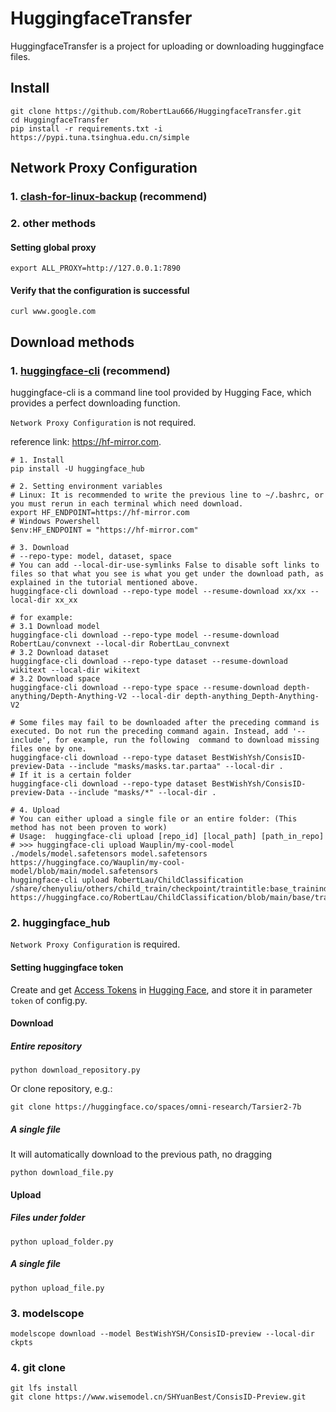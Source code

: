 # HuggingfaceTransfer

HuggingfaceTransfer is a project for uploading or downloading huggingface files.

## Install

```
git clone https://github.com/RobertLau666/HuggingfaceTransfer.git
cd HuggingfaceTransfer
pip install -r requirements.txt -i https://pypi.tuna.tsinghua.edu.cn/simple
```

## Network Proxy Configuration

### 1. [clash-for-linux-backup](https://github.com/Elegycloud/clash-for-linux-backup) (recommend)

### 2. other methods
#### Setting global proxy
```
export ALL_PROXY=http://127.0.0.1:7890
```
#### Verify that the configuration is successful
```
curl www.google.com
```

## Download methods

### 1. [huggingface-cli](https://hf-mirror.com/docs/huggingface_hub/guides/download#download-from-the-cli) (recommend)

huggingface-cli is a command line tool provided by Hugging Face, which provides a perfect downloading function.

```Network Proxy Configuration``` is not required.

reference link: https://hf-mirror.com.

```shell
# 1. Install
pip install -U huggingface_hub

# 2. Setting environment variables
# Linux: It is recommended to write the previous line to ~/.bashrc, or you must rerun in each terminal which need download.
export HF_ENDPOINT=https://hf-mirror.com
# Windows Powershell
$env:HF_ENDPOINT = "https://hf-mirror.com"

# 3. Download
# --repo-type: model, dataset, space
# You can add --local-dir-use-symlinks False to disable soft links to files so that what you see is what you get under the download path, as explained in the tutorial mentioned above.
huggingface-cli download --repo-type model --resume-download xx/xx --local-dir xx_xx

# for example: 
# 3.1 Download model
huggingface-cli download --repo-type model --resume-download RobertLau/convnext --local-dir RobertLau_convnext
# 3.2 Download dataset
huggingface-cli download --repo-type dataset --resume-download wikitext --local-dir wikitext
# 3.2 Download space
huggingface-cli download --repo-type space --resume-download depth-anything/Depth-Anything-V2 --local-dir depth-anything_Depth-Anything-V2

# Some files may fail to be downloaded after the preceding command is executed. Do not run the preceding command again. Instead, add '--include', for example, run the following  command to download missing files one by one.
huggingface-cli download --repo-type dataset BestWishYsh/ConsisID-preview-Data --include "masks/masks.tar.partaa" --local-dir .
# If it is a certain folder
huggingface-cli download --repo-type dataset BestWishYsh/ConsisID-preview-Data --include "masks/*" --local-dir .

# 4. Upload
# You can either upload a single file or an entire folder: (This method has not been proven to work)
# Usage:  huggingface-cli upload [repo_id] [local_path] [path_in_repo]
# >>> huggingface-cli upload Wauplin/my-cool-model ./models/model.safetensors model.safetensors https://huggingface.co/Wauplin/my-cool-model/blob/main/model.safetensors
huggingface-cli upload RobertLau/ChildClassification /share/chenyuliu/others/child_train/checkpoint/traintitle:base_trainindex:14/20250320034325/output_focal_convnext/traintitle:base_trainindex:14_20250320034325_output_focal_convnext_epoch:18.pth https://huggingface.co/RobertLau/ChildClassification/blob/main/base/traintitle%3Abase_trainindex%3A14_20250320034325_output_focal_convnext_epoch%3A18.pth

```

### 2. huggingface_hub
```Network Proxy Configuration``` is required.
####  Setting huggingface token

Create and get [Access Tokens](https://huggingface.co/settings/tokens) in [Hugging Face](https://huggingface.co/), and store it in parameter ``token`` of config.py.

#### Download

##### Entire repository

```
python download_repository.py
```

Or clone repository, e.g.:

```
git clone https://huggingface.co/spaces/omni-research/Tarsier2-7b
```

##### A single file

It will automatically download to the previous path, no dragging

```
python download_file.py
```

#### Upload

##### Files under folder

```
python upload_folder.py
```

##### A single file

```
python upload_file.py
```

### 3. modelscope

```
modelscope download --model BestWishYSH/ConsisID-preview --local-dir ckpts
```

### 4. git clone

```
git lfs install
git clone https://www.wisemodel.cn/SHYuanBest/ConsisID-Preview.git
```
